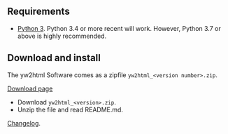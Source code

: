 ## Requirements

* [Python 3](https://www.python.org). Python 3.4 or more recent will work. However, Python 3.7 or above is highly recommended.

## Download and install

The yw2html Software comes as a zipfile `yw2html_<version number>.zip`. 

[Download page](https://github.com/peter88213/yw2html/releases/latest)

* Download `yw2html_<version>.zip`.
* Unzip the file and read README.md.

[Changelog](https://peter88213.github.io/yw2html/changelog).
